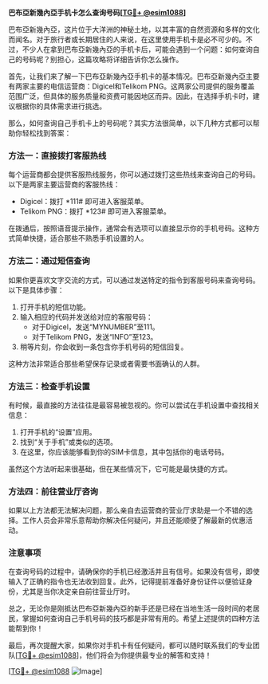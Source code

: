 **巴布亞新幾內亞手机卡怎么查询号码[[TG💪+ @esim1088](https://t.me/s/esim1088)]**

巴布亞新幾內亞，这片位于大洋洲的神秘土地，以其丰富的自然资源和多样的文化而闻名。对于旅行者或长期居住的人来说，在这里使用手机卡是必不可少的。不过，不少人在拿到巴布亞新幾內亞的手机卡后，可能会遇到一个问题：如何查询自己的号码呢？别担心，这篇攻略将详细告诉你怎么操作。

首先，让我们来了解一下巴布亞新幾內亞手机卡的基本情况。巴布亞新幾內亞主要有两家主要的电信运营商：Digicel和Telikom PNG。这两家公司提供的服务覆盖范围广泛，但具体的服务质量和资费可能因地区而异。因此，在选择手机卡时，建议根据你的具体需求进行挑选。

那么，如何查询自己手机卡上的号码呢？其实方法很简单，以下几种方式都可以帮助你轻松找到答案：

### 方法一：直接拨打客服热线

每个运营商都会提供客服热线服务，你可以通过拨打这些热线来查询自己的号码。以下是两家主要运营商的客服热线：

- Digicel：拨打 *111# 即可进入客服菜单。
- Telikom PNG：拨打 *123# 即可进入客服菜单。

在拨通后，按照语音提示操作，通常会有选项可以直接显示你的手机号码。这种方式简单快捷，适合那些不熟悉手机设置的人。

### 方法二：通过短信查询

如果你更喜欢文字交流的方式，可以通过发送特定的指令到客服号码来查询号码。以下是具体步骤：

1. 打开手机的短信功能。
2. 输入相应的代码并发送给对应的客服号码：
   - 对于Digicel，发送“MYNUMBER”至111。
   - 对于Telikom PNG，发送“INFO”至123。
3. 稍等片刻，你会收到一条包含你手机号码的短信回复。

这种方法非常适合那些希望保存记录或者需要书面确认的人群。

### 方法三：检查手机设置

有时候，最直接的方法往往是最容易被忽视的。你可以尝试在手机设置中查找相关信息：

1. 打开手机的“设置”应用。
2. 找到“关于手机”或类似的选项。
3. 在这里，你应该能够看到你的SIM卡信息，其中包括你的电话号码。

虽然这个方法听起来很基础，但在某些情况下，它可能是最快捷的方式。

### 方法四：前往营业厅咨询

如果以上方法都无法解决问题，那么亲自去运营商的营业厅求助是一个不错的选择。工作人员会非常乐意帮助你解决任何疑问，并且还能顺便了解最新的优惠活动。

### 注意事项

在查询号码的过程中，请确保你的手机已经激活并且有信号。如果没有信号，即使输入了正确的指令也无法收到回复。此外，记得提前准备好身份证件以便验证身份，尤其是当你决定亲自前往营业厅时。

总之，无论你是刚抵达巴布亞新幾內亞的新手还是已经在当地生活一段时间的老居民，掌握如何查询自己手机号码的技巧都是非常有用的。希望上述提供的四种方法能帮到你！

最后，再次提醒大家，如果你对手机卡有任何疑问，都可以随时联系我们的专业团队[[TG💪+ @esim1088](https://t.me/s/esim1088)]，他们将会为你提供最专业的解答和支持！

[[TG💪+ @esim1088](https://t.me/s/esim1088) ![Image](https://i.postimg.cc/4NQfJmqS/Snipaste-2025-05-13-00-14-12.png)]